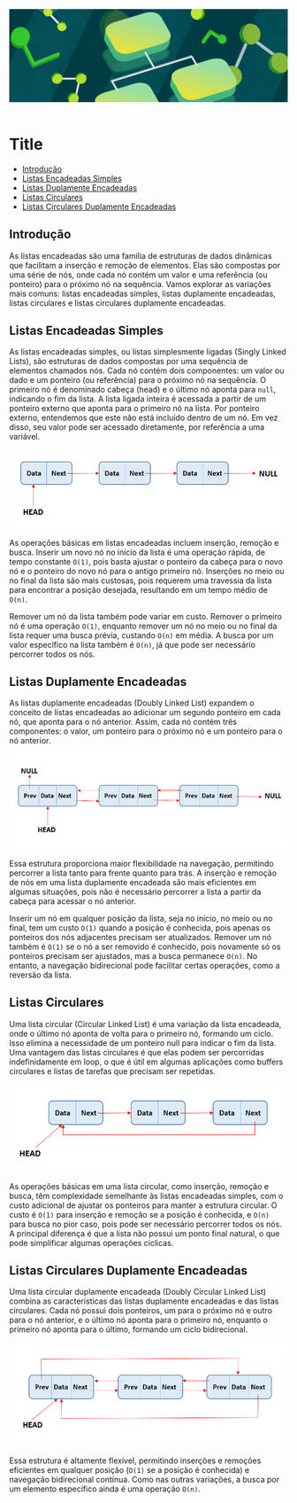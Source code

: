 <div align="center">
  <a href="https://github.com/joseferreira-dev/my-study-notes/tree/main/estruturas-de-dados"><img src="../../banner-ed.png"></a>
</div>
<br>

# Title

- [Introdução](#introdução)
- [Listas Encadeadas Simples](#listas-encadeadas-simples)
- [Listas Duplamente Encadeadas](#listas-duplamente-encadeadas)
- [Listas Circulares](#listas-circulares)
- [Listas Circulares Duplamente Encadeadas](#listas-circulares-duplamente-encadeadas)

## Introdução

As listas encadeadas são uma família de estruturas de dados dinâmicas que facilitam a inserção e remoção de elementos. Elas são compostas por uma série de nós, onde cada nó contém um valor e uma referência (ou ponteiro) para o próximo nó na sequência. Vamos explorar as variações mais comuns: listas encadeadas simples, listas duplamente encadeadas, listas circulares e listas circulares duplamente encadeadas.

## Listas Encadeadas Simples

As listas encadeadas simples, ou listas simplesmente ligadas (Singly Linked Lists), são estruturas de dados compostas por uma sequência de elementos chamados nós. Cada nó contém dois componentes: um valor ou dado e um ponteiro (ou referência) para o próximo nó na sequência. O primeiro nó é denominado cabeça (head) e o último nó aponta para `null`, indicando o fim da lista. A lista ligada inteira é acessada a partir de um ponteiro externo que aponta para o primeiro nó na lista. Por ponteiro externo, entendemos que este não está incluído dentro de um nó. Em vez disso, seu valor pode ser acessado diretamente, por referência a uma variável.

<div align="center">
  <img src="01-lista-simples.png">
</div>

As operações básicas em listas encadeadas incluem inserção, remoção e busca. Inserir um novo nó no início da lista é uma operação rápida, de tempo constante `O(1)`, pois basta ajustar o ponteiro da cabeça para o novo nó e o ponteiro do novo nó para o antigo primeiro nó. Inserções no meio ou no final da lista são mais custosas, pois requerem uma travessia da lista para encontrar a posição desejada, resultando em um tempo médio de `O(n)`.

Remover um nó da lista também pode variar em custo. Remover o primeiro nó é uma operação `O(1)`, enquanto remover um nó no meio ou no final da lista requer uma busca prévia, custando `O(n)` em média. A busca por um valor específico na lista também é `O(n)`, já que pode ser necessário percorrer todos os nós.

## Listas Duplamente Encadeadas

As listas duplamente encadeadas (Doubly Linked List) expandem o conceito de listas encadeadas ao adicionar um segundo ponteiro em cada nó, que aponta para o nó anterior. Assim, cada nó contém três componentes: o valor, um ponteiro para o próximo nó e um ponteiro para o nó anterior.

<div align="center">
  <img src="02-lista-dupla.png">
</div>

Essa estrutura proporciona maior flexibilidade na navegação, permitindo percorrer a lista tanto para frente quanto para trás. A inserção e remoção de nós em uma lista duplamente encadeada são mais eficientes em algumas situações, pois não é necessário percorrer a lista a partir da cabeça para acessar o nó anterior.

Inserir um nó em qualquer posição da lista, seja no início, no meio ou no final, tem um custo `O(1)` quando a posição é conhecida, pois apenas os ponteiros dos nós adjacentes precisam ser atualizados. Remover um nó também é `O(1)` se o nó a ser removido é conhecido, pois novamente só os ponteiros precisam ser ajustados, mas a busca permanece `O(n)`. No entanto, a navegação bidirecional pode facilitar certas operações, como a reversão da lista.

## Listas Circulares

Uma lista circular (Circular Linked List) é uma variação da lista encadeada, onde o último nó aponta de volta para o primeiro nó, formando um ciclo. Isso elimina a necessidade de um ponteiro null para indicar o fim da lista. Uma vantagem das listas circulares é que elas podem ser percorridas indefinidamente em loop, o que é útil em algumas aplicações como buffers circulares e listas de tarefas que precisam ser repetidas.

<div align="center">
  <img src="03-lista-circular.png">
</div>

As operações básicas em uma lista circular, como inserção, remoção e busca, têm complexidade semelhante às listas encadeadas simples, com o custo adicional de ajustar os ponteiros para manter a estrutura circular. O custo é `O(1)` para inserção e remoção se a posição é conhecida, e `O(n)` para busca no pior caso, pois pode ser necessário percorrer todos os nós. A principal diferença é que a lista não possui um ponto final natural, o que pode simplificar algumas operações cíclicas.

## Listas Circulares Duplamente Encadeadas

Uma lista circular duplamente encadeada (Doubly Circular Linked List) combina as características das listas duplamente encadeadas e das listas circulares. Cada nó possui dois ponteiros, um para o próximo nó e outro para o nó anterior, e o último nó aponta para o primeiro nó, enquanto o primeiro nó aponta para o último, formando um ciclo bidirecional.

<div align="center">
  <img src="04-lista-circular-dupla.png">
</div>

Essa estrutura é altamente flexível, permitindo inserções e remoções eficientes em qualquer posição (`O(1)` se a posição é conhecida) e navegação bidirecional contínua. Como nas outras variações, a busca por um elemento específico ainda é uma operação `O(n)`.

